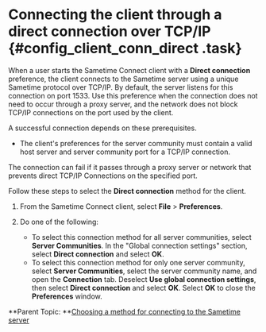 # Connecting the client through a direct connection over TCP/IP {#config_client_conn_direct .task}

When a user starts the Sametime Connect client with a **Direct connection** preference, the client connects to the Sametime server using a unique Sametime protocol over TCP/IP. By default, the server listens for this connection on port 1533. Use this preference when the connection does not need to occur through a proxy server, and the network does not block TCP/IP connections on the port used by the client.

A successful connection depends on these prerequisites.

-   The client's preferences for the server community must contain a valid host server and server community port for a TCP/IP connection.

The connection can fail if it passes through a proxy server or network that prevents direct TCP/IP Connections on the specified port.

Follow these steps to select the **Direct connection** method for the client.

1.  From the Sametime Connect client, select **File** \> **Preferences**.

2.  Do one of the following:

    -   To select this connection method for all server communities, select **Server Communities**. In the "Global connection settings" section, select **Direct connection** and select **OK**.
    -   To select this connection method for only one server community, select **Server Communities**, select the server community name, and open the **Connection** tab. Deselect **Use global connection settings**, then select **Direct connection** and select **OK**. Select **OK** to close the **Preferences** window.

**Parent Topic: **[Choosing a method for connecting to the Sametime server](t_choose_connect_method.md)


